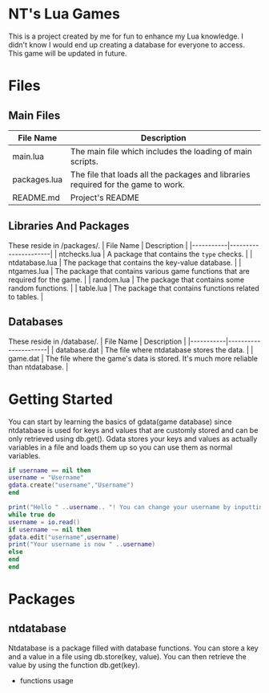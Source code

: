 # NT's Lua Games
This is a project created by me for fun to enhance my Lua knowledge. I didn't know I would end up creating a database for everyone to access. This game will be updated in future. 

# Files

## Main Files

| File Name | Description          |
|-----------|----------------------|
| main.lua  | The main file which includes the loading of main scripts.      |
| packages.lua | The file that loads all the packages and libraries required for the game to work. |
| README.md | Project's README    |

## Libraries And Packages
These reside in /packages/.
| File Name | Description          |
|-----------|----------------------|
| ntchecks.lua  | A package that contains the `type` checks.      |
| ntdatabase.lua | The package that contains the key-value database. |
| ntgames.lua | The package that contains various game functions that are required for the game.   |
| random.lua | The package that contains some random functions.   |
| table.lua | The package that contains functions related to tables.   |

## Databases
These reside in /database/.
| File Name | Description          |
|-----------|----------------------|
| database.dat | The file where ntdatabase stores the data. |
| game.dat | The file where the game's data is stored. It's much more reliable than ntdatabase. |

# Getting Started
You can start by learning the basics of gdata(game database) since ntdatabase is used for keys and values that are customly stored and can be only retrieved using db.get(). Gdata stores your keys and values as actually variables in a file and loads them up so you can use them as normal variables.
```lua
if username == nil then
username = "Username"
gdata.create("username","Username")
end

print("Hello " ..username.. "! You can change your username by inputting anything in the console.")
while true do
username = io.read()
if username ~= nil then
gdata.edit("username",username)
print("Your username is now " ..username)
else
end
end
```

# Packages

## ntdatabase
Ntdatabase is a package filled with database functions. You can store a key and a value in a file using db.store(key, value). You can then retrieve the value by using the function db.get(key).

* functions usage



